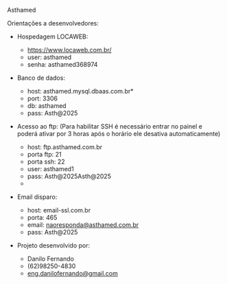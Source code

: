 Asthamed

Orientações a desenvolvedores:

- Hospedagem LOCAWEB:
  - https://www.locaweb.com.br/
  - user: asthamed  
  - senha: asthamed368974
  

- Banco de dados:
  - host: asthamed.mysql.dbaas.com.br*
  - port: 3306
  - db: asthamed
  - pass: Asth@2025
  

- Acesso ao ftp: (Para habilitar SSH é necessário entrar no painel e poderá ativar por 3 horas após o horário ele desativa automaticamente)
  - host: ftp.asthamed.com.br
  - porta ftp: 21
  - porta ssh: 22
  - user: asthamed1
  - pass: Asth@2025Asth@2025
  - 

- Email disparo:
  - host: email-ssl.com.br
  - porta: 465
  - email: naoresponda@asthamed.com.br
  - pass: Asth@2025


- Projeto desenvolvido por:
  - Danilo Fernando
  - (62)98250-4830
  - eng.danilofernando@gmail.com